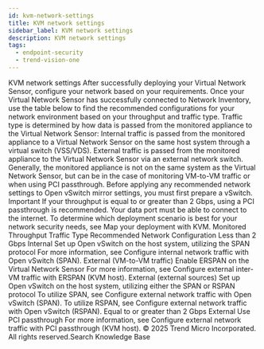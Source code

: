 ```yaml
---
id: kvm-network-settings
title: KVM network settings
sidebar_label: KVM network settings
description: KVM network settings
tags:
  - endpoint-security
  - trend-vision-one
---
```


 KVM network settings After successfully deploying your Virtual Network Sensor, configure your network based on your requirements. Once your Virtual Network Sensor has successfully connected to Network Inventory, use the table below to find the recommended configurations for your network environment based on your throughput and traffic type. Traffic type is determined by how data is passed from the monitored appliance to the Virtual Network Sensor: Internal traffic is passed from the monitored appliance to a Virtual Network Sensor on the same host system through a virtual switch (VSS/VDS). External traffic is passed from the monitored appliance to the Virtual Network Sensor via an external network switch. Generally, the monitored appliance is not on the same system as the Virtual Network Sensor, but can be in the case of monitoring VM-to-VM traffic or when using PCI passthrough. Before applying any recommended network settings to Open vSwitch mirror settings, you must first prepare a vSwitch. Important If your throughput is equal to or greater than 2 Gbps, using a PCI passthrough is recommended. Your data port must be able to connect to the internet. To determine which deployment scenario is best for your network security needs, see Map your deployment with KVM. Monitored Throughput Traffic Type Recommended Network Configuration Less than 2 Gbps Internal Set up Open vSwitch on the host system, utilizing the SPAN protocol For more information, see Configure internal network traffic with Open vSwitch (SPAN). External (VM-to-VM traffic) Enable ERSPAN on the Virtual Network Sensor For more information, see Configure external inter-VM traffic with ERSPAN (KVM host). External (external sources) Set up Open vSwitch on the host system, utilizing either the SPAN or RSPAN protocol To utilize SPAN, see Configure external network traffic with Open vSwitch (SPAN). To utilize RSPAN, see Configure external network traffic with Open vSwitch (RSPAN). Equal to or greater than 2 Gbps External Use PCI passthrough For more information, see Configure external network traffic with PCI passthrough (KVM host). © 2025 Trend Micro Incorporated. All rights reserved.Search Knowledge Base